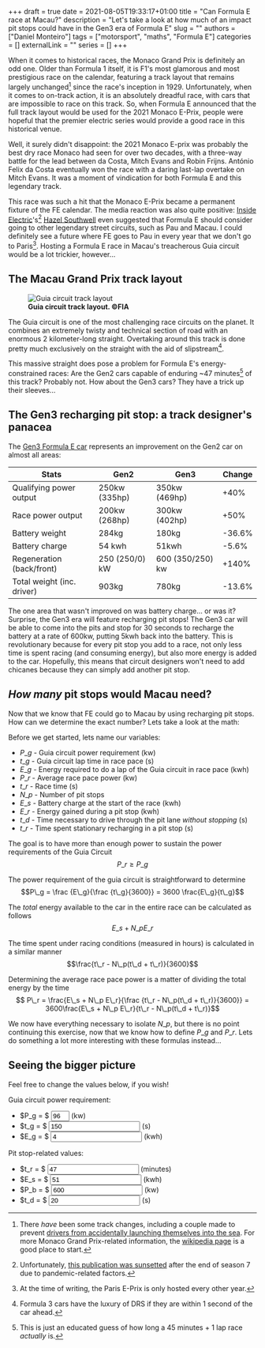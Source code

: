 +++ 
draft = true
date = 2021-08-05T19:33:17+01:00
title = "Can Formula E race at Macau?"
description = "Let's take a look at how much of an impact pit stops could have in the Gen3 era of Formula E"
slug = ""
authors = ["Daniel Monteiro"]
tags = ["motorsport", "maths", "Formula E"]
categories = []
externalLink = ""
series = []
+++

When it comes to historical races, the Monaco Grand Prix is definitely an odd one. Older than Formula 1 itself, it is F1's most glamorous and most prestigious race on the calendar, featuring a track layout that remains largely unchanged[^1] since the race's inception in 1929. Unfortunately, when it comes to on-track action, it is an absolutely dreadful race, with cars that are impossible to race on this track. So, when Formula E announced that the full track layout would be used for the 2021 Monaco E-Prix, people were hopeful that the premier electric series would provide a good race in this historical venue.

Well, it surely didn't disappoint: the 2021 Monaco E-prix was probably the best dry race Monaco had seen for over two decades, with a three-way battle for the lead between da Costa, Mitch Evans and Robin Frijns. António Felix da Costa eventually won the race with a daring last-lap overtake on Mitch Evans. It was a moment of vindication for both Formula E and this legendary track.

This race was such a hit that the Monaco E-Prix became a permanent fixture of the FE calendar. The media reaction was also quite positive: [Inside Electric](https://inside-electric.com/)'s[^2] [Hazel Southwell](https://twitter.com/HSouthwellFE "Hazel's twitter profile") even suggested that Formula E should consider going to other legendary street circuits, such as Pau and Macau. I could definitely see a future where FE goes to Pau in every year that we don't go to Paris[^3]. Hosting a Formula E race in Macau's treacherous Guia circuit would be a lot trickier, however...

[^1]: There _have_ been some track changes, including a couple made to prevent [drivers from accidentally launching themselves into the sea](https://www.youtube.com/watch?v=vtxrp52PeDE "Video footage of Formula 1 driver Alberto Ascari in the monegasque sea"). For more Monaco Grand Prix-related information, the [wikipedia page](https://en.wikipedia.org/wiki/Monaco_Grand_Prix "Wikipedia page of the Monaco Grand Prix") is a good place to start.

[^2]: Unfortunately, [this publication was sunsetted](https://inside-electric.com/2021/08/a-note-to-all-our-followers/ "Inside Electric's discontinuation post") after the end of season 7 due to pandemic-related factors.

[^3]: At the time of writing, the Paris E-Prix is only hosted every other year.

## The Macau Grand Prix track layout

<figure>
    <img src="/images/wtcc-circuit-12-macau.jpg" alt="Guia circuit track layout">
    <figcaption><b>Guia circuit track layout. &#169FIA</b></figcaption>
</figure>

The Guia circuit is one of the most challenging race circuits on the planet. It combines an extremely twisty and technical section of road with an enormous 2 kilometer-long straight. Overtaking around this track is done pretty much exclusively on the straight with the aid of slipstream[^4].

This massive straight does pose a problem for Formula E's energy-constrained races: Are the Gen2 cars capable of enduring ~47 minutes[^5] of this track? Probably not. How about the Gen3 cars? They have a trick up their sleeves...

[^4]: Formula 3 cars have the luxury of DRS if they are within 1 second of the car ahead.

[^5]: This is just an educated guess of how long a 45 minutes + 1 lap race _actually_ is.

## The Gen3 recharging pit stop: a track designer's panacea

The [Gen3 Formula E car](https://motorsport.tech/formula-e/gen3-formula-es-big-step-into-unchartered-territory "Gen3 details and stats") represents an improvement on the Gen2 car on almost all areas:

|      Stats                 | Gen2           | Gen3             | Change |
|----------------------------|----------------|------------------|--------|
| Qualifying power output    | 250kw (335hp)  | 350kw (469hp)    | +40%   |
| Race power output          | 200kw (268hp)  | 300kw (402hp)    | +50%   |
| Battery weight             | 284kg          | 180kg            | -36.6% |
| Battery charge             | 54 kwh         | 51kwh            | -5.6%  |
| Regeneration (back/front)  | 250 (250/0) kW | 600 (350/250) kw | +140%  |
| Total weight (inc. driver) | 903kg          | 780kg            | -13.6% |

The one area that wasn't improved on was battery charge... or was it? Surprise, the Gen3 era will feature recharging pit stops! The Gen3 car will be able to come into the pits and stop for 30 seconds to recharge the battery at a rate of 600kw, putting 5kwh back into the battery. This is revolutionary because for every pit stop you add to a race, not only less time is spent racing (and consuming energy), but also more energy is added to the car. Hopefully, this means that circuit designers won't need to add chicanes because they can simply add another pit stop.

## _How many_ pit stops would Macau need?

Now that we know that FE could go to Macau by using recharging pit stops. How can we determine the exact number? Lets take a look at the math:

Before we get started, lets name our variables:

- $P\_g$ - Guia circuit power requirement (kw)
- $t\_g$ - Guia circuit lap time in race pace (s)
- $E\_g$ - Energy required to do a lap of the Guia circuit in race pace (kwh)
- $P\_r$ - Average race pace power (kw)
- $t\_r$ - Race time (s)
- $N\_p$ - Number of pit stops
- $E\_s$ - Battery charge at the start of the race (kwh)
- $E\_r$ - Energy gained during a pit stop (kwh)
- $t\_d$ - Time necessary to drive through the pit lane _without stopping_ (s)
- $t\_r$ - Time spent stationary recharging in a pit stop (s)

The goal is to have more than enough power to sustain the power requirements of the Guia Circuit
$$P\_r \geqslant P\_g$$

The power requirement of the guia circuit is straightforward to determine
$$P\_g = \frac {E\_g}{\frac {t\_g}{3600}} = 3600 \frac{E\_g}{t\_g}$$

The _total_ energy available to the car in the entire race can be calculated as follows
$$ E\_s + N\_p E\_r$$

The time spent under racing conditions (measured in hours) is calculated in a similar manner
$$\frac{t\_r - N\_p(t\_d + t\_r)}{3600}$$

Determining the average race pace power is a matter of dividing the total energy by the time
$$ P\_r =  \frac{E\_s + N\_p E\_r}{\frac {t\_r - N\_p(t\_d + t\_r)}{3600}} = 3600\frac{E\_s + N\_p E\_r}{t\_r - N\_p(t\_d + t\_r)}$$

We now have everything necessary to isolate $N\_p$, but there is no point continuing this exercise, now that we know how to define $P\_g$ and $P\_r$. Lets do something a lot more interesting with these formulas instead...

## Seeing the bigger picture

<link rel="stylesheet" href="/css/championship_chart.css">
<script src="https://cdn.jsdelivr.net/npm/chart.js@3.5.0/dist/chart.min.js"></script>

Feel free to change the values below, if you wish!

Guia circuit power requirement:
- <label title="Guia circuit power requirement" for="power_requirements">$P\_g = $</label> <input id="power_requirements" type="number" value="96" autocomplete="off" style="width: 5ch;"> (kw)
- <label title="Guia circuit lap time in race pace" for="lap time">$t\_g = $</label>           <input id="lap time" type="number" value="150" autocomplete="off"> (s)
- <label title="Energy required to do a lap of the Guia circuit in race pace" for="lap energy">$E\_g = $</label>         <input id="lap energy" type="number" value="4" autocomplete="off"> (kwh)

Pit stop-related values:
- <label title="Race time" for="race_time">$t\_r = $</label>         <input id="race_time" type="number" value="47" autocomplete="off"> (minutes)
- <label title="Battery charge at the start of the race" for="car_energy">$E\_s = $</label>        <input id="car_energy" type="number" value="51" autocomplete="off"> (kwh)
- <label title="Battery recharging rate" for="recharge_power">$P\_b = $</label>        <input id="recharge_power" type="number" value="600" autocomplete="off"> (kw)
- <label title="Time necessary to drive through the pit lane without stopping" for="pit_delta">$t\_d = $</label>        <input id="pit_delta" type="number" value="20" autocomplete="off"> (s)

<canvas id="myChart" width="400" height="200"></canvas>
<script src="/javascript/formula_E_gen3_chart.js" defer></script>
